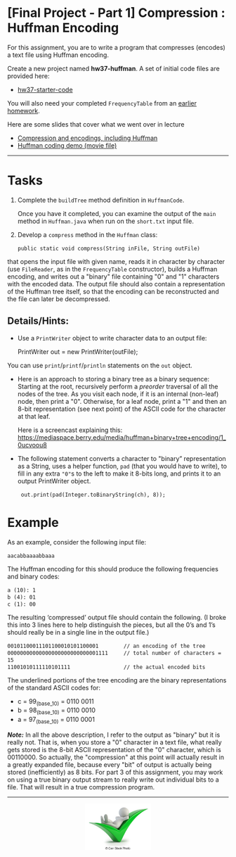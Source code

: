 # [Final Project - Part 1] Compression : Huffman Encoding

For this assignment, you are to write a program that compresses (encodes) a text file using Huffman encoding.

Create a new project named **hw37-huffman**. A set of initial code files are provided here:
 - [hw37-starter-code](./hw37-starter/)

You will also need your completed `FrequencyTable` from an [earlier homework](../../lec30-hash/work/hw30.md#dictionariesmaps-hashing-introduction).

Here are some slides that cover what we went over in lecture
 - [Compression and encodings, including Huffman](https://algs4.cs.princeton.edu/lectures/keynote/55DataCompression-2x2.pdf)
  - [Huffman coding demo (movie file)](https://algs4.cs.princeton.edu/lectures/demo/55DemoHuffman.mov)

---

# Tasks

1. Complete the `buildTree` method definition in `HuffmanCode`.

    Once you have it completed, you can examine the output of the `main` method in `Huffman.java` when run on the `short.txt` input file.

2. Develop a `compress` method in the `Huffman` class:

       public static void compress(String inFile, String outFile)

that opens the input file with given name, reads it in character by character (use `FileReader`, as in the `FrequencyTable` constructor), builds a Huffman encoding, and writes out a "binary" file containing "0" and "1" characters with the encoded data. The output file should also contain a representation of the Huffman tree itself, so that the encoding can be reconstructed and the file can later be decompressed.

## Details/Hints:

- Use a `PrintWriter` object to write character data to an output file:

    PrintWriter out = new PrintWriter(outFile);

You can use `print`/`printf`/`println` statements on the `out` object.

- Here is an approach to storing a binary tree as a binary sequence: Starting at the root, recursively perform a *preorder* traversal of all the nodes of the tree. As you visit each node, if it is an internal (non-leaf) node, then print a "0". Otherwise, for a leaf node, print a "1" and then an 8-bit representation (see next point) of the ASCII code for the character at that leaf. 

    Here is a screencast explaining this: https://mediaspace.berry.edu/media/huffman+binary+tree+encoding/1_0ucvoou8
  
- The following statement converts a character to "binary” representation as a String, uses a helper function, `pad` (that you would have to write), to fill in any extra `"0"`s to the left to make it 8-bits long, and prints it to an output PrintWriter object.

       out.print(pad(Integer.toBinaryString(ch), 8));
 

# Example

As an example, consider the following input file:

    aacabbaaaabbaaa

The Huffman encoding for this should produce the following frequencies and binary codes:

```
a (10): 1
b (4): 01
c (1): 00
```

The resulting ‘compressed’ output file should contain the following. (I broke this into 3 lines here to help distinguish the pieces, but all the 0’s and 1’s should really be in a single line in the output file.)

```
00101100011101100010101100001        // an encoding of the tree
00000000000000000000000000001111     // total number of characters = 15
11001010111110101111                 // the actual encoded bits
```

The underlined portions of the tree encoding are the binary representations of the standard ASCII codes for:

 - c = 99<sub>(base_10)</sub> = 0110 0011
 - b = 98<sub>(base_10)</sub> = 0110 0010
 - a = 97<sub>(base_10)</sub> = 0110 0001


***Note:*** In all the above description, I refer to the output as "binary" but it is really not. That is, when you store a "0" character in a text file, what really gets stored is the 8-bit ASCII representation of the "0" character, which is 00110000. So actually, the "compression" at this point will actually result in a greatly expanded file, because every "bit" of output is actually being stored (inefficiently) as 8 bits. For part 3 of this assignment, you may work on using a true binary output stream to really write out individual bits to a file. That will result in a true compression program.



---

<center>
<img src="../../3d-small-people-all-is-well-a-little-man-lies-on-a-big-positive-symbol-drawing_csp25435404.jpg" width="150px"></center>

